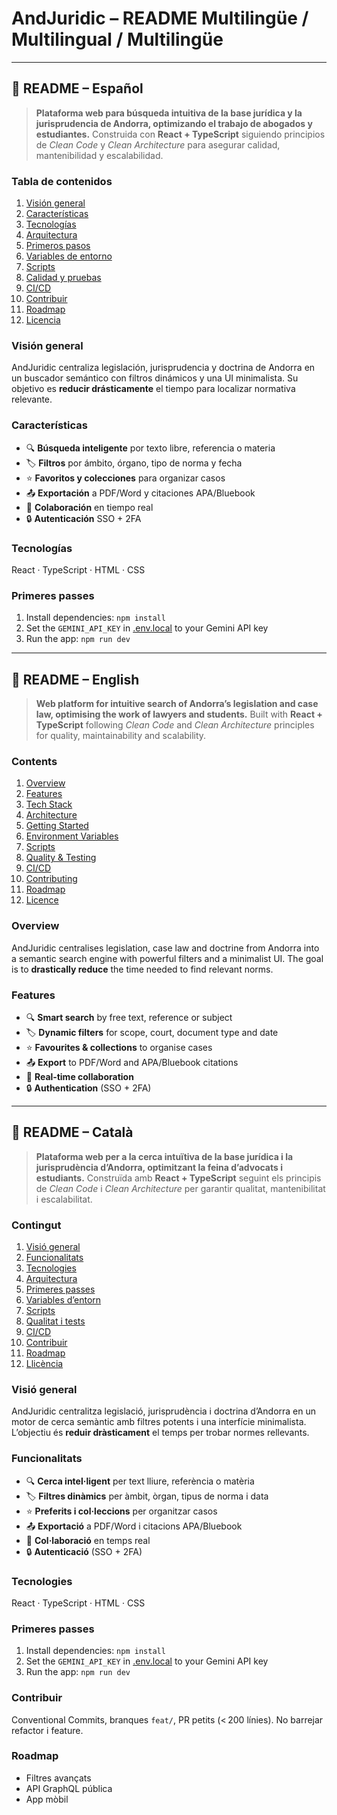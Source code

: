 # AndJuridic – README Multilingüe / Multilingual / Multilingüe

---

## 📑 README – Español

> **Plataforma web para búsqueda intuitiva de la base jurídica y la jurisprudencia de Andorra, optimizando el trabajo de abogados y estudiantes.**
> Construida con **React + TypeScript** siguiendo principios de *Clean Code* y *Clean Architecture* para asegurar calidad, mantenibilidad y escalabilidad.

### Tabla de contenidos

1. [Visión general](#visión-general)
2. [Características](#características)
3. [Tecnologías](#tecnologías)
4. [Arquitectura](#arquitectura)
5. [Primeros pasos](#primeros-pasos)
6. [Variables de entorno](#variables-de-entorno)
7. [Scripts](#scripts)
8. [Calidad y pruebas](#calidad-y-pruebas)
9. [CI/CD](#cicd)
10. [Contribuir](#contribuir)
11. [Roadmap](#roadmap)
12. [Licencia](#licencia)

### Visión general

AndJuridic centraliza legislación, jurisprudencia y doctrina de Andorra en un buscador semántico con filtros dinámicos y una UI minimalista. Su objetivo es **reducir drásticamente** el tiempo para localizar normativa relevante.

### Características

* 🔍 **Búsqueda inteligente** por texto libre, referencia o materia
* 🏷️ **Filtros** por ámbito, órgano, tipo de norma y fecha
* ⭐ **Favoritos y colecciones** para organizar casos
* 📤 **Exportación** a PDF/Word y citaciones APA/Bluebook
* 👥 **Colaboración** en tiempo real
* 🔒 **Autenticación** SSO + 2FA

### Tecnologías

React  · TypeScript · HTML · CSS

### Primeres passes

1. Install dependencies:
   `npm install`
2. Set the `GEMINI_API_KEY` in [.env.local](.env.local) to your Gemini API key
3. Run the app:
   `npm run dev`


---

## 📑 README – English

> **Web platform for intuitive search of Andorra’s legislation and case law, optimising the work of lawyers and students.**
> Built with **React + TypeScript** following *Clean Code* and *Clean Architecture* principles for quality, maintainability and scalability.

### Contents

1. [Overview](#overview)
2. [Features](#features)
3. [Tech Stack](#tech-stack)
4. [Architecture](#architecture)
5. [Getting Started](#getting-started)
6. [Environment Variables](#environment-variables)
7. [Scripts](#scripts)
8. [Quality & Testing](#quality--testing)
9. [CI/CD](#cicd)
10. [Contributing](#contributing)
11. [Roadmap](#roadmap)
12. [Licence](#licence)

### Overview

AndJuridic centralises legislation, case law and doctrine from Andorra into a semantic search engine with powerful filters and a minimalist UI. The goal is to **drastically reduce** the time needed to find relevant norms.

### Features

* 🔍 **Smart search** by free text, reference or subject
* 🏷️ **Dynamic filters** for scope, court, document type and date
* ⭐ **Favourites & collections** to organise cases
* 📤 **Export** to PDF/Word and APA/Bluebook citations
* 👥 **Real‑time collaboration**
* 🔒 **Authentication** (SSO + 2FA)

---

## 📑 README – Català

> **Plataforma web per a la cerca intuïtiva de la base jurídica i la jurisprudència d’Andorra, optimitzant la feina d’advocats i estudiants.**
> Construïda amb **React + TypeScript** seguint els principis de *Clean Code* i *Clean Architecture* per garantir qualitat, mantenibilitat i escalabilitat.

### Contingut

1. [Visió general](#visió-general)
2. [Funcionalitats](#funcionalitats)
3. [Tecnologies](#tecnologies)
4. [Arquitectura](#arquitectura)
5. [Primeres passes](#primeres-passes)
6. [Variables d’entorn](#variables-dentorn)
7. [Scripts](#scripts)
8. [Qualitat i tests](#qualitat-i-tests)
9. [CI/CD](#cicd)
10. [Contribuir](#contribuir)
11. [Roadmap](#roadmap)
12. [Llicència](#llicència)

### Visió general

AndJuridic centralitza legislació, jurisprudència i doctrina d’Andorra en un motor de cerca semàntic amb filtres potents i una interfície minimalista. L’objectiu és **reduir dràsticament** el temps per trobar normes rellevants.

### Funcionalitats

* 🔍 **Cerca intel·ligent** per text lliure, referència o matèria
* 🏷️ **Filtres dinàmics** per àmbit, òrgan, tipus de norma i data
* ⭐ **Preferits i col·leccions** per organitzar casos
* 📤 **Exportació** a PDF/Word i citacions APA/Bluebook
* 👥 **Col·laboració** en temps real
* 🔒 **Autenticació** (SSO + 2FA)

### Tecnologies

React  · TypeScript · HTML · CSS

### Primeres passes

1. Install dependencies:
   `npm install`
2. Set the `GEMINI_API_KEY` in [.env.local](.env.local) to your Gemini API key
3. Run the app:
   `npm run dev`


### Contribuir

Conventional Commits, branques `feat/`, PR petits (< 200 línies). No barrejar refactor i feature.

### Roadmap

* Filtres avançats
* API GraphQL pública
* App mòbil

